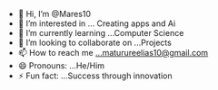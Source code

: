 - 👋 Hi, I’m @Mares10
- 👀 I’m interested in ... Creating apps and Ai
- 🌱 I’m currently learning ...Computer Science
- 💞️ I’m looking to collaborate on ...Projects
- 📫 How to reach me ...maturureelias10@gmail.com
- 😄 Pronouns: ...He/Him
- ⚡ Fun fact: ...Success through innovation

<!---
Mares10/Mares10 is a ✨ special ✨ repository because its `README.md` (this file) appears on your GitHub profile.
You can click the Preview link to take a look at your changes.
--->
